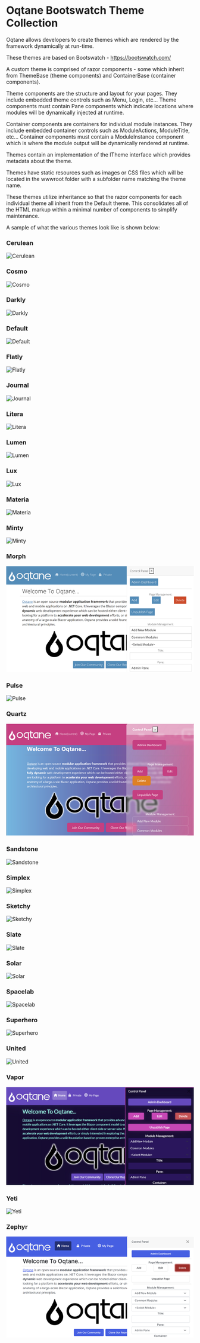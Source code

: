 # Oqtane Bootswatch Theme Collection

Oqtane allows developers to create themes which are rendered by the framework dynamically at run\-time. 

These themes are based on Bootswatch \- https://bootswatch.com/

A custom theme is comprised of razor components \- some which inherit from ThemeBase \(theme components\) and ContainerBase \(container components\).

Theme components are the structure and layout for your pages\. They include embedded theme controls such as Menu, Login, etc\.\.\. Theme components must contain Pane components which indicate locations where modules will be dynamically injected at runtime\.

Container components are containers for individual module instances\. They include embedded container controls such as ModuleActions, ModuleTitle, etc\.\.\. Container components must contain a ModuleInstance component which is where the module output will be dynamically rendered at runtime\.

Themes contain an implementation of the ITheme interface which provides metadata about the theme\.

Themes have static resources such as images or CSS files which will be located in the wwwroot folder with a subfolder name matching the theme name\.

These themes utilize inheritance so that the razor components for each individual theme all inherit from the Default theme\. This consolidates all of the HTML markup within a minimal number of components to simplify maintenance.

A sample of what the various themes look like is shown below:

### Cerulean

![Cerulean](Screenshots/Cerulean.png)

### Cosmo

![Cosmo](Screenshots/Cosmo.png)

### Darkly

![Darkly](Screenshots/Darkly.png)

### Default

![Default](Screenshots/Default.png)

### Flatly

![Flatly](Screenshots/Flatly.png)

### Journal

![Journal](Screenshots/Journal.png)

### Litera

![Litera](Screenshots/Litera.png)

### Lumen

![Lumen](Screenshots/Lumen.png)

### Lux

![Lux](Screenshots/Lux.png)

### Materia

![Materia](Screenshots/Materia.png)

### Minty

![Minty](Screenshots/Minty.png)

### Morph

![Morph](Screenshots/Morph.png)

### Pulse

![Pulse](Screenshots/Pulse.png)

### Quartz

![Quartz](Screenshots/Quartz.png)

### Sandstone

![Sandstone](Screenshots/Sandstone.png)

### Simplex

![Simplex](Screenshots/Simplex.png)

### Sketchy

![Sketchy](Screenshots/Sketchy.png)

### Slate

![Slate](Screenshots/Slate.png)

### Solar

![Solar](Screenshots/Solar.png)

### Spacelab

![Spacelab](Screenshots/Spacelab.png)

### Superhero

![Superhero](Screenshots/Superhero.png)

### United

![United](Screenshots/United.png)

### Vapor

![Vapor](Screenshots/Vapor.png)

### Yeti

![Yeti](Screenshots/Yeti.png)

### Zephyr

![Zephyr](Screenshots/Zephyr.png)
